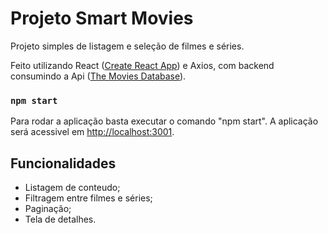 # Projeto Smart Movies

Projeto simples de listagem e seleção de filmes e séries.

Feito utilizando React ([Create React App](https://github.com/facebook/create-react-app)) e Axios, com backend consumindo a Api ([The Movies Database](http://themoviedb.org/)).

### `npm start`

Para rodar a aplicação basta executar o comando "npm start".
A aplicação será acessivel em [http://localhost:3001](http://localhost:3001).

## Funcionalidades

- Listagem de conteudo;
- Filtragem entre filmes e séries;
- Paginação;
- Tela de detalhes.